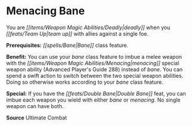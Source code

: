 ﻿---
cssclass: [feats]

---
# Menacing Bane

You are _[[items/Weapon Magic Abilities/Deadly|deadly]]_ when you _[[feats/Team Up|team up]]_ with allies against a single foe.

**Prerequisites:** _[[spells/Bane|Bane]]_ class feature.

**Benefit:** You can use your _bane_ class feature to imbue a melee weapon with the _[[items/Weapon Magic Abilities/Menacing|menacing]]_ special weapon ability (Advanced Player's Guide 288) instead of _bane_. You can spend a swift action to switch between the two special weapon abilities. Doing so otherwise works according to your _bane_ class feature.

**Special:** If you have the _[[feats/Double Bane|Double Bane]]_ feat, you can imbue each weapon you wield with either _bane_ or _menacing_. No single weapon can have both.

**Source** Ultimate Combat